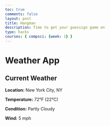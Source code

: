 ```yaml
---
toc: true
comments: false
layout: post
title: Hangman
description: Time to get your guessign game on
type: hacks
courses: { compsci: {week: 1} }
---
```



<head>
    <title>Weather App</title>
</head>
<body>
    <h1>Weather App</h1>
    <div id="weather">
        <h2>Current Weather</h2>
        <p><strong>Location:</strong> New York City, NY</p>
        <p><strong>Temperature:</strong> 72°F (22°C)</p>
        <p><strong>Condition:</strong> Partly Cloudy</p>
        <p><strong>Wind:</strong> 5 mph</p>
    </div>
</body>


